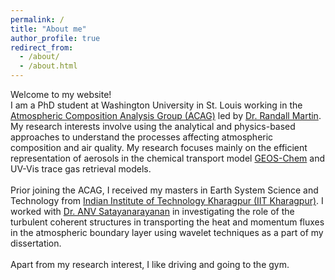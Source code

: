 ```yaml
---
permalink: /
title: "About me"
author_profile: true
redirect_from: 
  - /about/
  - /about.html
---
```


Welcome to my website!\
I am a PhD student at Washington University in St. Louis working in the [Atmospheric Composition Analysis Group (ACAG)](https://sites.wustl.edu/acag/) led by [Dr. Randall Martin](https://engineering.washu.edu/faculty/Randall-Martin.html). My research interests involve using the analytical and physics-based approaches to understand the processes affecting atmospheric composition and air quality. My research focuses mainly on the efficient representation of aerosols in the chemical transport model [GEOS-Chem](https://geoschem.github.io/index.html) and UV-Vis trace gas retrieval models.\
\
Prior joining the ACAG, I received my masters in Earth System Science and Technology from [Indian Institute of Technology Kharagpur (IIT Kharagpur)](https://www.iitkgp.ac.in/). I worked with [Dr. ANV Satayanarayanan](https://www.iitkgp.ac.in/department/CL/faculty/cl-anvsatya) in investigating the role of the turbulent coherent structures in transporting the heat and momentum fluxes in the atmospheric boundary layer using wavelet techniques as a part of my dissertation.\
\
Apart from my research interest, I like driving and going to the gym.  
